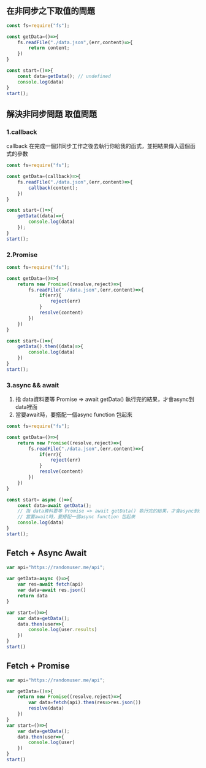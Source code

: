 ## 在非同步之下取值的問題
```js
const fs=require("fs");

const getData=()=>{
    fs.readFile("./data.json",(err,content)=>{
        return content;
    })
}

const start=()=>{
    const data=getData(); // undefined
    console.log(data)
}
start();
```

## 解決非同步問題 取值問題

### 1.callback

callback 在完成一個非同步工作之後去執行你給我的函式，並把結果傳入這個函式的參數

```js
const fs=require("fs");

const getData=(callback)=>{
    fs.readFile("./data.json",(err,content)=>{
        callback(content);
    })
}

const start=()=>{
    getData((data)=>{
        console.log(data)
    });
}
start();
```

### 2.Promise

```js
const fs=require("fs");

const getData=()=>{
    return new Promise((resolve,reject)=>{
        fs.readFile("./data.json",(err,content)=>{
            if(err){
                reject(err)
            }
            resolve(content)
        })
    })
}

const start=()=>{
    getData().then((data)=>{
        console.log(data)
    })
}
start();
```

### 3.async && await

1. 指 data資料要等 Promise => await getData() 執行完的結果，才會async到data裡面
2. 當要await時，要搭配一個async function 包起來

```js
const fs=require("fs");

const getData=()=>{
    return new Promise((resolve,reject)=>{
        fs.readFile("./data.json",(err,content)=>{
            if(err){
                reject(err)
            }
            resolve(content)
        })
    })
}

const start= async ()=>{
    const data=await getData(); 
    // 指 data資料要等 Promise => await getData() 執行完的結果，才會async到data裡面
    // 當要await時，要搭配一個async function 包起來
    console.log(data)
}
start();
```

## Fetch + Async Await

```js
var api="https://randomuser.me/api";
        
var getData=async ()=>{
    var res=await fetch(api)
    var data=await res.json()
    return data
}

var start=()=>{
    var data=getData();
    data.then(user=>{
        console.log(user.results)
    })
}
start()
```

## Fetch + Promise

```js
var api="https://randomuser.me/api";

var getData=()=>{
    return new Promise((resolve,reject)=>{
        var data=fetch(api).then(res=>res.json())
        resolve(data)
    })
}
var start=()=>{
    var data=getData();
    data.then(user=>{
        console.log(user)
    })
}
start()
```

